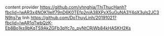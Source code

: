 content provider https://github.com/vhnghia/ThiThucHanh?fbclid=IwAR3x4NOK1Ielf79nD6K0TEfp2niA38XPxX5uGuNA3Y4qX3uls2JC3N9tg7w
linh https://github.com/DoThuyLinh/20191021?fbclid=IwAR1qTwbQzK-Eb8Bo1ks9bKqTS9AkZGFb3pYc7o_pvNtCRjWb84kHASKH2Ks



